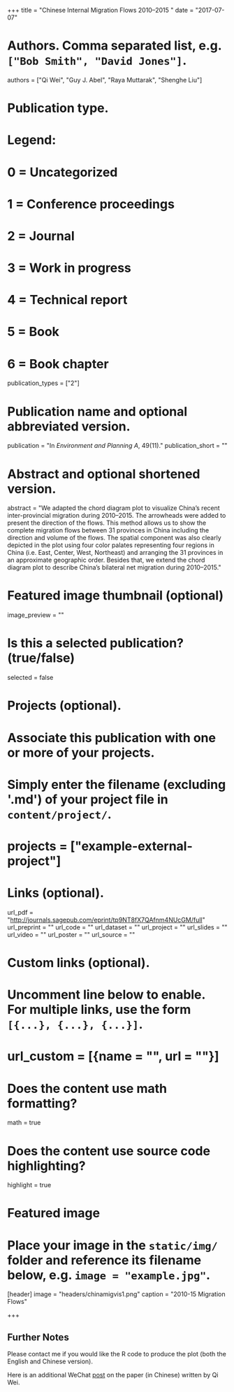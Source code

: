 +++
title = "Chinese Internal Migration Flows 2010–2015 "
date = "2017-07-07"

# Authors. Comma separated list, e.g. `["Bob Smith", "David Jones"]`.
authors = ["Qi Wei", "Guy J. Abel", "Raya Muttarak", "Shenghe Liu"]

# Publication type.
# Legend:
# 0 = Uncategorized
# 1 = Conference proceedings
# 2 = Journal
# 3 = Work in progress
# 4 = Technical report
# 5 = Book
# 6 = Book chapter
publication_types = ["2"]

# Publication name and optional abbreviated version.
publication = "In *Environment and Planning A*, 49(11)."
publication_short = ""

# Abstract and optional shortened version.
abstract = "We adapted the chord diagram plot to visualize China’s recent inter-provincial migration during 2010–2015. The arrowheads were added to present the direction of the flows. This method allows us to show the complete migration flows between 31 provinces in China including the direction and volume of the flows. The spatial component was also clearly depicted in the plot using four color palates representing four regions in China (i.e. East, Center, West, Northeast) and arranging the 31 provinces in an approximate geographic order. Besides that, we extend the chord diagram plot to describe China’s bilateral net migration during 2010–2015."

# Featured image thumbnail (optional)
image_preview = ""

# Is this a selected publication? (true/false)
selected = false

# Projects (optional).
#   Associate this publication with one or more of your projects.
#   Simply enter the filename (excluding '.md') of your project file in `content/project/`.
# projects = ["example-external-project"]

# Links (optional).
url_pdf = "http://journals.sagepub.com/eprint/tp9NT8fX7QAfnm4NUcGM/full"
url_preprint = ""
url_code = ""
url_dataset = ""
url_project = ""
url_slides = ""
url_video = ""
url_poster = ""
url_source = ""

# Custom links (optional).
#   Uncomment line below to enable. For multiple links, use the form `[{...}, {...}, {...}]`.
# url_custom = [{name = "", url = ""}]

# Does the content use math formatting?
math = true

# Does the content use source code highlighting?
highlight = true

# Featured image
# Place your image in the `static/img/` folder and reference its filename below, e.g. `image = "example.jpg"`.
[header]
image = "headers/chinamigvis1.png"
caption = "2010-15 Migration Flows"

+++

## Further Notes

Please contact me if you would like the R code to produce the plot (both the English and Chinese version).

Here is an additional WeChat [post](http://mp.weixin.qq.com/s/gmv5iiJ5L-uNyI6vlGOhQA) on the paper (in Chinese) written by Qi Wei.
